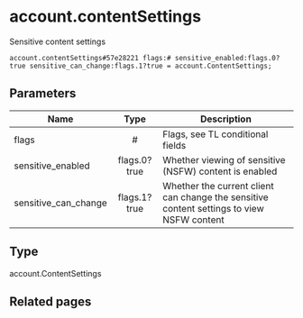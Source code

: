# account.contentSettings
Sensitive content settings

```
account.contentSettings#57e28221 flags:# sensitive_enabled:flags.0?true sensitive_can_change:flags.1?true = account.ContentSettings;
```

## Parameters
| Name | Type | Description |
| ---- | :----: | ----------- |
| flags | # | Flags, see TL conditional fields |
| sensitive_enabled | flags.0?true | Whether viewing of sensitive (NSFW) content is enabled |
| sensitive_can_change | flags.1?true | Whether the current client can change the sensitive content settings to view NSFW content |


## Type
account.ContentSettings

## Related pages
